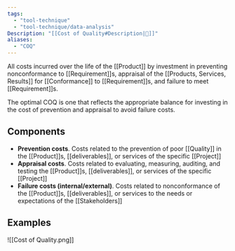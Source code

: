 ```yaml
---
tags:
  - "tool-technique"
  - "tool-technique/data-analysis"
Description: "[[Cost of Quality#Description|📝]]"
aliases:
  - "COQ"
---
```

All costs incurred over the life of the [[Product]] by investment in preventing nonconformance to [[Requirement]]s, appraisal of the [[Products, Services, Results]] for [[Conformance]] to [[Requirement]]s, and failure to meet [[Requirement]]s.

The optimal COQ is one that reflects the appropriate balance for investing in the cost of prevention and appraisal to avoid failure costs.
## Components
- **Prevention costs**. Costs related to the prevention of poor [[Quality]] in the [[Product]]s, [[deliverables]], or services of the specific [[Project]]
- **Appraisal costs**. Costs related to evaluating, measuring, auditing, and testing the [[Product]]s, [[deliverables]], or services of the specific [[Project]]
- **Failure costs (internal/external)**. Costs related to nonconformance of the [[Product]]s, [[deliverables]], or services to the needs or expectations of the [[Stakeholders]]
## Examples
![[Cost of Quality.png]]